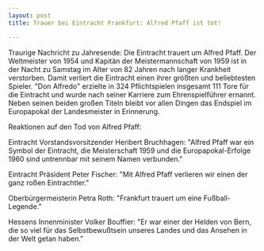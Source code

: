 ```yaml
---
layout: post
title: Trauer bei Eintracht Frankfurt: Alfred Pfaff ist tot!

---
```


Traurige Nachricht zu Jahresende: Die Eintracht trauert um Alfred Pfaff. Der Weltmeister von 1954 und Kapitän der Meistermannschaft von 1959 ist in der Nacht zu Samstag im Alter von 82 Jahren nach langer Krankheit verstorben. Damit verliert die Eintracht einen ihrer größten und beliebtesten Spieler. "Don Alfredo" erzielte in 324 Pflichtspielen insgesamt 111 Tore für die Eintracht und wurde nach seiner Karriere zum Ehrenspielführer ernannt. Neben seinen beiden großen Titeln bleibt vor allen Dingen das Endspiel im Europapokal der Landesmeister in Erinnerung. 

Reaktionen auf den Tod von Alfred Pfaff:

Eintracht Vorstandsvorsitzender Heribert Bruchhagen: "Alfred Pfaff war ein Symbol der Eintracht, die Meisterschaft 1959 und die Europapokal-Erfolge 1960 sind untrennbar mit seinem Namen verbunden."

Eintracht Präsident Peter Fischer: "Mit Alfred Pfaff verlieren wir einen der ganz roßen Eintrachtler."

Oberbürgermeisterin Petra Roth: "Frankfurt trauert um eine Fußball-Legende."

Hessens Innenminister Volker Bouffier: "Er war einer der Helden von Bern, die so viel für das Selbstbewußtsein unseres Landes und das Ansehen in der Welt getan haben."
